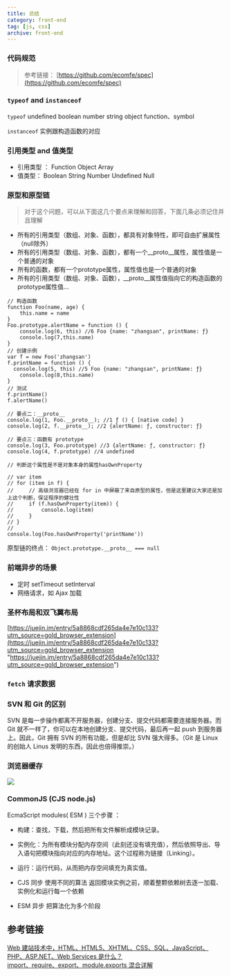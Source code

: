 ```yaml
---
title: 总结
category: front-end
tag: [js, css] 
archive: front-end
---
```

###  代码规范
>参考链接： [https://github.com/ecomfe/spec](https://github.com/ecomfe/spec)

### `typeof` and `instanceof`
`typeof`  undefined boolean number string object function、symbol
 
`instanceof` 实例跟构造函数的对应

###  引用类型 and 值类型
* 引用类型 ： Function Object Array 
* 值类型： Boolean String Number Undefined Null 
###  原型和原型链
>对于这个问题，可以从下面这几个要点来理解和回答，下面几条必须记住并且理解  
* 所有的引用类型（数组、对象、函数），都具有对象特性，即可自由扩展属性（null除外）
* 所有的引用类型（数组、对象、函数），都有一个__proto__属性，属性值是一个普通的对象
* 所有的函数，都有一个prototype属性，属性值也是一个普通的对象
* 所有的引用类型（数组、对象、函数），__proto__属性值指向它的构造函数的prototype属性值...

```
// 构造函数
function Foo(name, age) {
    this.name = name
}
Foo.prototype.alertName = function () {
    console.log(6, this) //6 Foo {name: "zhangsan", printName: ƒ}
    console.log(7,this.name)
}
// 创建示例
var f = new Foo('zhangsan')
f.printName = function () {
  console.log(5, this) //5 Foo {name: "zhangsan", printName: ƒ}
    console.log(8,this.name)
}
// 测试
f.printName()
f.alertName()

// 要点二：__proto__
console.log(1, Foo.__proto__); //1 ƒ () { [native code] }
console.log(2, f.__proto__); //2 {alertName: ƒ, constructor: ƒ}

// 要点三：函数有 prototype
console.log(3, Foo.prototype) //3 {alertName: ƒ, constructor: ƒ}
console.log(4, f.prototype) //4 undefined

// 判断这个属性是不是对象本身的属性hasOwnProperty

// var item
// for (item in f) {
//     // 高级浏览器已经在 for in 中屏蔽了来自原型的属性，但是这里建议大家还是加上这个判断，保证程序的健壮性
//     if (f.hasOwnProperty(item)) {
//         console.log(item)
//     }
// }
// 
console.log(Foo.hasOwnProperty('printName'))
```
原型链的终点： `Object.prototype.__proto__ === null`

###  前端异步的场景  
* 定时 setTimeout setInterval  
* 网络请求，如 Ajax <img>加载

###  圣杯布局和双飞翼布局

[https://juejin.im/entry/5a8868cdf265da4e7e10c133?utm_source=gold_browser_extension](https://juejin.im/entry/5a8868cdf265da4e7e10c133?utm_source=gold_browser_extension "https://juejin.im/entry/5a8868cdf265da4e7e10c133?utm_source=gold_browser_extension")

### `fetch` 请求数据 

### SVN 和 Git 的区别   
 SVN 是每一步操作都离不开服务器，创建分支、提交代码都需要连接服务器。而 Git 就不一样了，你可以在本地创建分支、提交代码，最后再一起 push 到服务器上。因此，Git 拥有 SVN 的所有功能，但是却比 SVN 强大得多。（Git 是 Linux 的创始人 Linus 发明的东西，因此也倍得推崇。）

### 浏览器缓存

![](https://i.imgur.com/jojjnCD.png)

### CommonJS (CJS node.js)
   EcmaScript modules( ESM )
三个步骤 ： 
* 构建：查找，下载，然后把所有文件解析成模块记录。
* 实例化：为所有模块分配内存空间（此刻还没有填充值），然后依照导出、导入语句把模块指向对应的内存地址。这个过程称为链接（Linking）。
* 运行：运行代码，从而把内存空间填充为真实值。

* CJS 同步 使用不同的算法  返回模块实例之前，顺着整颗依赖树去逐一加载、实例化和运行每一个依赖
* ESM 异步 把算法化为多个阶段

## 参考链接
[Web 建站技术中，HTML、HTML5、XHTML、CSS、SQL、JavaScript、PHP、ASP.NET、Web Services 是什么？](https://www.zhihu.com/question/22689579)  
[import、require、export、module.exports 混合详解](https://mp.weixin.qq.com/s/lohBbUsVQyIhKcMMUFRZGg)

